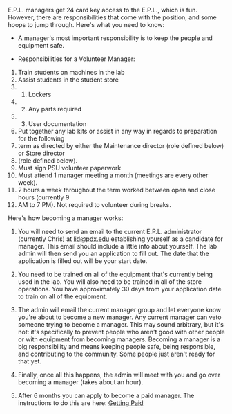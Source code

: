 E.P.L. managers get 24 card key access to the E.P.L., which is fun. However, there are responsibilities that come with the position, and some hoops to jump through. Here's what you need to know:

- A manager's most important responsibility is to keep the people and equipment safe.

- Responsibilities for a Volunteer​ ​Manager​:
1. Train students on machines in the lab
1. Assist students in the student store
1. 1. Lockers
1. 2. Any parts required
1. 3. User documentation
1. Put together any lab kits or assist in any way in regards to preparation for the following
1. term as directed by either the Maintenance director (role defined below) or Store director
1. (role defined below).
1. Must sign PSU volunteer paperwork
1. Must attend 1 manager meeting a month (meetings are every other week).
1. 2 hours a week throughout the term worked between open and close hours (currently 9
1. AM to 7 PM). Not required to volunteer during breaks.

Here's how becoming a manager works:

1. You will need to send an email to the current E.P.L. administrator (currently Chris) at lid@pdx.edu establishing yourself as a candidate for manager.  This email should include a little info about yourself.  The lab admin will then send you an application to fill out.  The date that the application is filled out will be your start date.  

2. You need to be trained on all of the equipment that's currently being used in the lab. You will also need to be trained in all of the store operations. You have approximately 30 days from your application date to train on all of the equipment.  

2. The admin will email the current manager group and let everyone know you're about to become a new manager. Any current manager can veto someone trying to become a manager. This may sound arbitrary, but it's not: it's specifically to prevent people who aren't good with other people or with equipment from becoming managers. Becoming a manager is a big responsibility and means keeping people safe, being responsible, and contributing to the community. Some people just aren't ready for that yet.

3. Finally, once all this happens, the admin will meet with you and go over becoming a manager (takes about an hour).

4. After 6 months you can apply to become a paid manager.  The instructions to do this are here: [Getting Paid](https://github.com/psu-epl/epl-managers-private/wiki/Getting-paid-as-a-Student-Manager) 
